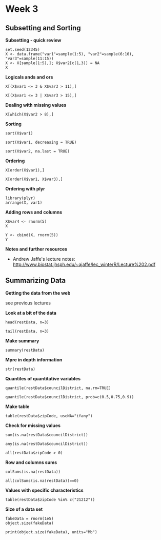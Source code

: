 # Week 3

## Subsetting and Sorting

**Subsetting - quick review**

```
set.seed(12345)
X <- data.frame("var1"=sample(1:5), "var2"=sample(6:10), "var3"=sample(11:15))
X <- X[sample(1:5),]; X$var2[c(1,3)] = NA
X
```

**Logicals ands and ors**

```
X[(X$var1 <= 3 & X$var3 > 11),]
```

```
X[(X$var1 <= 3 | X$var3 > 15),]
```

**Dealing with missing values**

```
X[which(X$var2 > 8),]
```

**Sorting**

```
sort(X$var1)
```

```
sort(X$var1, decreasing = TRUE)
```

```
sort(X$var2, na.last = TRUE)
```

**Ordering**

```
X[order(X$var1),]
```

```
X[order(X$var1, X$var3),]
```

**Ordering with plyr**

```
library(plyr)
arrange(X, var1)
```

**Adding rows and columns**

```
X$var4 <- rnorm(5)
X
```

```
Y <- cbind(X, rnorm(5))
Y
```

**Notes and further resources**

* Andrew Jaffe's lecture notes: http://www.biostat.jhsph.edu/~ajaffe/lec_winterR/Lecture%202.pdf

## Summarizing Data

**Getting the data from the web**

see previous lectures

**Look at a bit of the data**

```
head(restData, n=3)
```

```
tail(restData, n=3)
```

**Make summary**

```
summary(restData)
```

**Mpre in depth information**

```
str(restData)
```

**Quantiles of quantitative variables**

```
quantile(restData$councilDistrict, na.rm=TRUE)
```

```
quantile(restData$councilDistrict, prob=c(0.5,0.75,0.9))
```

**Make table**

```
table(restData$zipCode, useNA="ifany")
```

**Check for missing values**

```
sum(is.na(restData$councilDistrict))
```

```
any(is.na(restData$councilDistrict))
```

```
all(restData$zipCode > 0)
```

**Row and columns sums**

```
colSums(is.na(restData))
```

```
all(colSums(is.na(restData))==0)
```

**Values with specific characteristics**

```
table(restData$zipCode %in% c("21212"))
```

**Size of a data set**

```
fakeData = rnorm(1e5)
object.size(fakeData)
```

```
print(object.size(fakeData), units="Mb")
```




























